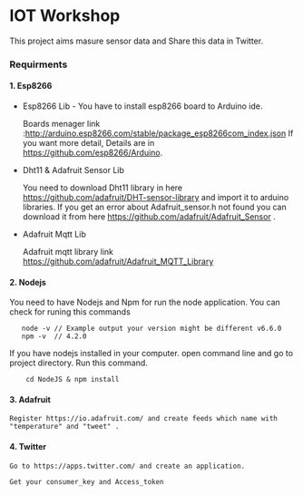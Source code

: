 # IOT Workshop 
This project aims masure sensor data and Share this data in Twitter.

### Requirments 
#### 1. Esp8266 
*  Esp8266 Lib - <return>
You have to install esp8266 board to Arduino ide.
    
    Boards menager link :http://arduino.esp8266.com/stable/package_esp8266com_index.json
    If you want more detail, Details are in https://github.com/esp8266/Arduino.
*  Dht11 & Adafruit Sensor Lib 

    You need to download Dht11 library in here https://github.com/adafruit/DHT-sensor-library and import it to arduino libraries.
    If you get an error about Adafruit_sensor.h not found you can download it from 
    here https://github.com/adafruit/Adafruit_Sensor .
* Adafruit Mqtt Lib
   
    Adafruit mqtt library link https://github.com/adafruit/Adafruit_MQTT_Library
#### 2. Nodejs 
 
 You need to have Nodejs and Npm for run the node application. <return>
 You can check for runing this commands
 ```
    node -v // Example output your version might be different v6.6.0
    npm -v  // 4.2.0
 ```
If you have nodejs installed in your computer. open command line and go to project directory. Run this command.
```
    cd NodeJS & npm install
```

#### 3. Adafruit

    Register https://io.adafruit.com/ and create feeds which name with 
    "temperature" and "tweet" .

#### 4. Twitter

    Go to https://apps.twitter.com/ and create an application. 

    Get your consumer_key and Access_token


